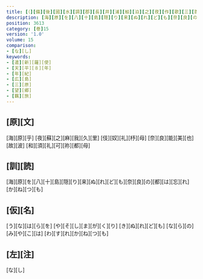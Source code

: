```yaml
---
title: [（][備][後][國][水][調][郡][長][井][浦][舶][泊][之][夜][作][歌][三][首][）]
description: [海][原][を][八][十][島][隠][り][来][ぬ][れ][ど][も][奈][良][の][都][は][忘][れ][か][ね][つ][も]
position: 3613
category: [巻]15
version: '1.0'
volume: 15
comparison:
- [な][し]
keywords:
- [遣][新][羅][使]
- [天][平][８][年]
- [年][紀]
- [広][島]
- [三][原]
- [望][郷]
- [羈][旅]
---
```


## [原][文]

[海][原][乎] [夜][蘇][之][麻][我][久][里] [伎][奴][礼][杼][母] [奈][良][能][美][也][故][波] [和][須][礼][可][祢][都][母]

## [訓][読]

[海][原][を][八][十][島][隠][り][来][ぬ][れ][ど][も][奈][良][の][都][は][忘][れ][か][ね][つ][も]

## [仮][名]

[う][な][は][ら][を] [や][そ][し][ま][が][く][り] [き][ぬ][れ][ど][も] [な][ら][の][み][や][こ][は] [わ][す][れ][か][ね][つ][も]

## [左][注]

[な][し]
